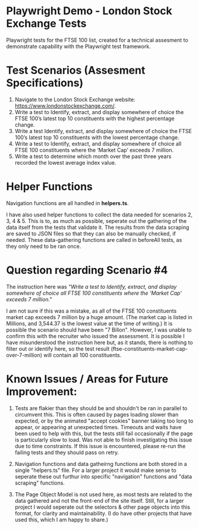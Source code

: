 # Playwright Demo - London Stock Exchange Tests
 Playwright tests for the FTSE 100 list, created for a technical assesment to demonstrate capability with the Playwright test framework. 

 # Test Scenarios (Assesment Specifications)
1. Navigate to the London Stock Exchange website: https://www.londonstockexchange.com/.
2. Write a test to Identify, extract, and display somewhere of choice the FTSE 100’s latest top 10 constituents with the highest percentage change.
3. Write a test Identify, extract, and display somewhere of choice the FTSE 100’s latest top 10 constituents with the lowest percentage change.
4. Write a test to Identify, extract, and display somewhere of choice all FTSE 100 constituents where the ‘Market Cap’ exceeds 7 million.
5. Write a test to determine which month over the past three years recorded the lowest average index value.

 # Helper Functions

 Navigation functions are all handled in **helpers.ts**.

I have also used helper functions to collect the data needed for scenarios 2, 3, 4 & 5. This is to, as much as possible, seperate out the gathering of the data itself from the tests that validate it. The results from the data scraping are saved to JSON files so that they can also be manually checked, if needed. These data-gathering functions are called in beforeAll tests, as they only need to be ran once.

 # Question regarding Scenario #4
 The instruction here was *"Write a test to Identify, extract, and display somewhere of choice all FTSE 100 constituents where the ‘Market Cap’ exceeds 7 million."*

 I am not sure if this was a mistake, as all of the FTSE 100 constituents market cap exceeds 7 million by a huge amount. (The market cap is listed in Millions, and 3,544.37 is the lowest value at the time of writing.) It is possible the scenario should have been "7 Billon". However, I was unable to confirm this with the recruiter who issued the assessment. It is possible I have misunderstood the instruction here but, as it stands, there is nothing to filter out or identify here, so the test result (ftse-constituents-market-cap-over-7-million) will contain all 100 constituents. 

 # Known Issues / Areas for Future Improvement: 

1) Tests are flakier than they should be and shouldn't be ran in parallel to circumvent this. This is often caused by pages loading slower than expected, or by the animated "accept cookies" banner taking too long to appear, or appearing at unexpected times. Timeouts and waits have been used to help with this, but the tests still fail occasionally if the page is particularly slow to load. Was not able to finish investigating this issue due to time constraints. If this issue is encountered, please re-run the failing tests and they should pass on retry. 

2) Navigation functions and data gatheirng functions are both stored in a single "helpers.ts" file. For a larger project it would make sense to seperate these out furthur into specific "navigation" functions and "data scraping" functions. 

3) The Page Object Model is not used here, as most tests are related to the data gathered and not the front-end of the site itself. Still, for a larger project I would seperate out the selectors & other page objects into this format, for clarity and maintainability. (I do have other projects that have used this, which I am happy to share.)